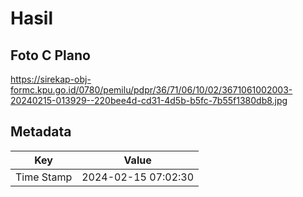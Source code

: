 # Hasil

## Foto C Plano

https://sirekap-obj-formc.kpu.go.id/0780/pemilu/pdpr/36/71/06/10/02/3671061002003-20240215-013929--220bee4d-cd31-4d5b-b5fc-7b55f1380db8.jpg


## Metadata

| Key        | Value               |
| ---------- | ------------------- |
| Time Stamp | 2024-02-15 07:02:30 |



